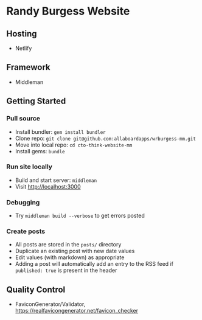 # Randy Burgess Website

## Hosting

* Netlify

## Framework

* Middleman

## Getting Started

### Pull source

* Install bundler: `gem install bundler`
* Clone repo: `git clone git@github.com:allaboardapps/wrburgess-mm.git`
* Move into local repo: `cd cto-think-website-mm`
* Install gems: `bundle`

### Run site locally

* Build and start server: `middleman`
* Visit [http://localhost:3000](http://localhost:3000)

### Debugging

* Try `middleman build --verbose` to get errors posted

### Create posts

* All posts are stored in the `posts/` directory
* Duplicate an existing post with new date values
* Edit values (with markdown) as appropriate
* Adding a post will automatically add an entry to the RSS feed if `published: true` is present in the header

## Quality Control

* FaviconGenerator/Validator, https://realfavicongenerator.net/favicon_checker
